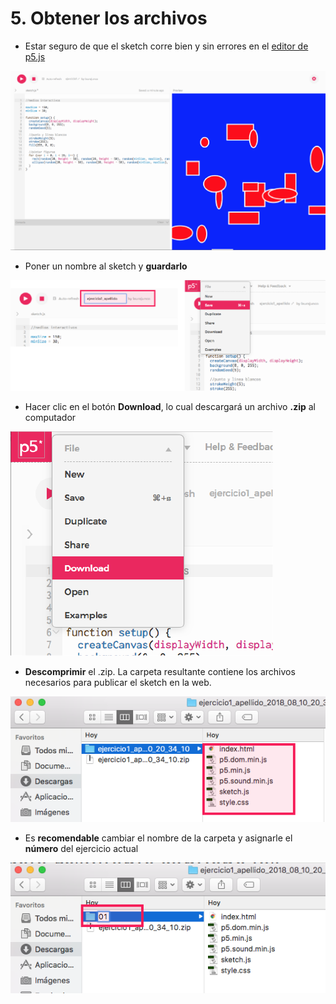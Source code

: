 # 5. Obtener los archivos

* Estar seguro de que el sketch corre bien y sin errores en el [editor de p5.js](http://alpha.editor.p5js.org/)

![](../.gitbook/assets/captura-de-pantalla-2018-08-10-a-las-3.15.49-p.m..png)



* Poner un nombre al sketch y **guardarlo**

![](../.gitbook/assets/renombrar-y-guardar-01.png)



*  Hacer clic en el botón **Download**, lo cual descargará un archivo **.zip** al computador

![](../.gitbook/assets/03.png)



* **Descomprimir** el .zip. La carpeta resultante contiene los archivos necesarios para publicar el sketch en la web.

![](../.gitbook/assets/archivos-04.png)

* Es **recomendable** cambiar el nombre de la carpeta y asignarle el **número** del ejercicio actual

![](../.gitbook/assets/archivos-03.png)



